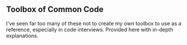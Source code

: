## Toolbox of Common Code

I've seen far too many of these not to create my own toolbox to use as a reference, especially in code interviews. Provided here with in-depth explanations.
